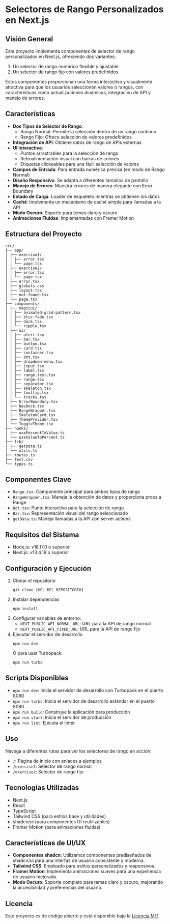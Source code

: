 # Selectores de Rango Personalizados en Next.js

## Visión General

Este proyecto implementa componentes de selector de rango personalizados en Next.js, ofreciendo dos variantes:

1. Un selector de rango numérico flexible y ajustable
2. Un selector de rango fijo con valores predefinidos

Estos componentes proporcionan una forma interactiva y visualmente atractiva para que los usuarios seleccionen valores o rangos, con características como actualizaciones dinámicas, integración de API y manejo de errores.

## Características

-  **Dos Tipos de Selector de Rango**:
   -  Rango Normal: Permite la selección dentro de un rango continuo
   -  Rango Fijo: Ofrece selección de valores predefinidos
-  **Integración de API**: Obtiene datos de rango de APIs externas
-  **UI Interactiva**:
   -  Puntos arrastrables para la selección de rango
   -  Retroalimentación visual con barras de colores
   -  Etiquetas clickeables para una fácil selección de valores
-  **Campos de Entrada**: Para entrada numérica precisa (en modo de Rango Normal)
-  **Diseño Responsivo**: Se adapta a diferentes tamaños de pantalla
-  **Manejo de Errores**: Muestra errores de manera elegante con Error Boundary
-  **Estado de Carga**: Loader de esqueleto mientras se obtienen los datos
-  **Caché**: Implementa un mecanismo de caché simple para llamadas a la API
-  **Modo Oscuro**: Soporte para temas claro y oscuro
-  **Animaciones Fluidas**: Implementadas con Framer Motion

## Estructura del Proyecto

```
src/
├── app/
│ ├── exercise1/
│ │ ├── error.tsx
│ │ └── page.tsx
│ ├── exercise2/
│ │ ├── error.tsx
│ │ └── page.tsx
│ ├── error.tsx
│ ├── globals.css
│ ├── layout.tsx
│ ├── not-found.tsx
│ └── page.tsx
├── components/
│ ├── magicui/
│ │ ├── animated-grid-pattern.tsx
│ │ ├── blur-fade.tsx
│ │ ├── dock.tsx
│ │ └── ripple.tsx
│ ├── ui/
│ │ ├── alert.tsx
│ │ ├── bar.tsx
│ │ ├── button.tsx
│ │ ├── card.tsx
│ │ ├── container.tsx
│ │ ├── dot.tsx
│ │ ├── dropdown-menu.tsx
│ │ ├── input.tsx
│ │ ├── label.tsx
│ │ ├── range.test.tsx
│ │ ├── range.tsx
│ │ ├── separator.tsx
│ │ ├── skeleton.tsx
│ │ ├── tooltip.tsx
│ │ └── tracks.tsx
│ ├── ErrorBoundary.tsx
│ ├── NavDock.tsx
│ ├── RangeWrapper.tsx
│ ├── SkeletonCard.tsx
│ ├── ThemeProvider.tsx
│ └── ToggleTheme.tsx
├── hooks/
│ ├── usePercentToValue.ts
│ └── useValueToPercent.ts
├── lib/
│ ├── getData.ts
│ └── utils.ts
├── routes.ts
├── Test.csv
└── types.ts
```

## Componentes Clave

-  `Range.tsx`: Componente principal para ambos tipos de rango
-  `RangeWrapper.tsx`: Maneja la obtención de datos y proporciona props a Range
-  `Dot.tsx`: Punto interactivo para la selección de rango
-  `Bar.tsx`: Representación visual del rango seleccionado
-  `getData.ts`: Maneja llamadas a la API con server actions

## Requisitos del Sistema

-  Node.js: v18.17.0 o superior
-  Next.js: v13.4.19 o superior

## Configuración y Ejecución

1. Clonar el repositorio
   ```
   git clone [URL_DEL_REPOSITORIO]
   ```
2. Instalar dependencias
   ```
   npm install
   ```
3. Configurar variables de entorno:
   -  `NEXT_PUBLIC_API_NORMAL_URL`: URL para la API de rango normal
   -  `NEXT_PUBLIC_API_FIXED_URL`: URL para la API de rango fijo
4. Ejecutar el servidor de desarrollo
   ```
   npm run dev
   ```
   O para usar Turbopack:
   ```
   npm run turbo
   ```

## Scripts Disponibles

-  `npm run dev`: Inicia el servidor de desarrollo con Turbopack en el puerto 8080
-  `npm run turbo`: Inicia el servidor de desarrollo estándar en el puerto 8080
-  `npm run build`: Construye la aplicación para producción
-  `npm run start`: Inicia el servidor de producción
-  `npm run lint`: Ejecuta el linter

## Uso

Navega a diferentes rutas para ver los selectores de rango en acción:

-  `/`: Página de inicio con enlaces a ejemplos
-  `/exercise1`: Selector de rango normal
-  `/exercise2`: Selector de rango fijo

## Tecnologías Utilizadas

-  Next.js
-  React
-  TypeScript
-  Tailwind CSS (para estilos base y utilidades)
-  shadcn/ui (para componentes UI reutilizables)
-  Framer Motion (para animaciones fluidas)

## Características de UI/UX

-  **Componentes shadcn**: Utilizamos componentes prediseñados de shadcn/ui para una interfaz de usuario consistente y moderna.
-  **Tailwind CSS**: Empleado para estilos personalizados y responsivos.
-  **Framer Motion**: Implementa animaciones suaves para una experiencia de usuario mejorada.
-  **Modo Oscuro**: Soporte completo para temas claro y oscuro, mejorando la accesibilidad y preferencias del usuario.

## Licencia

Este proyecto es de código abierto y está disponible bajo la [Licencia MIT](LICENSE).
